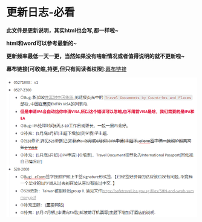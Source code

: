 # 更新日志-必看
**此文件是更新说明，其实html也会写,都一样啦~**

**html和word可以参考最新的~**

**更新频率最低一天一更，当然如果没有啥新情况或者值得说明的就不更新啦~**

**幕布链接[可收缩,持更,但只有阅读者权限]**:[幕布链接](https://mubu.com/colla/6kifSPpmL5x)

![](./media/QQ浏览器截图20210528191617.png)
